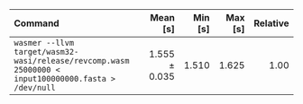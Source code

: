 | Command | Mean [s] | Min [s] | Max [s] | Relative |
|:---|---:|---:|---:|---:|
| `wasmer --llvm target/wasm32-wasi/release/revcomp.wasm 25000000 < input100000000.fasta > /dev/null` | 1.555 ± 0.035 | 1.510 | 1.625 | 1.00 |
